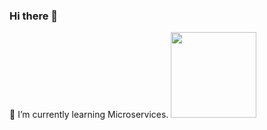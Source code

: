 ### Hi there 👋
🌱 I’m currently learning Microservices.
<img height="137px" src="https://github-readme-stats.vercel.app/api?username=Keegan-y&show_icons=trueline_height=21&text_color=333&icon_color=4c71f2&bg_color=fffefe&theme=default" />


<!--&hide_title=true&hide_border=true
**Keegan-y/Keegan-y** is a ✨ _special_ ✨ repository because its `README.md` (this file) appears on your GitHub profile.

Here are some ideas to get you started:

- 🔭 I’m currently working on ...
- 🌱 I’m currently learning ...
- 👯 I’m looking to collaborate on ...
- 🤔 I’m looking for help with ...
- 💬 Ask me about ...
- 📫 How to reach me: ...
- 😄 Pronouns: ...
- ⚡ Fun fact: ...
-->


